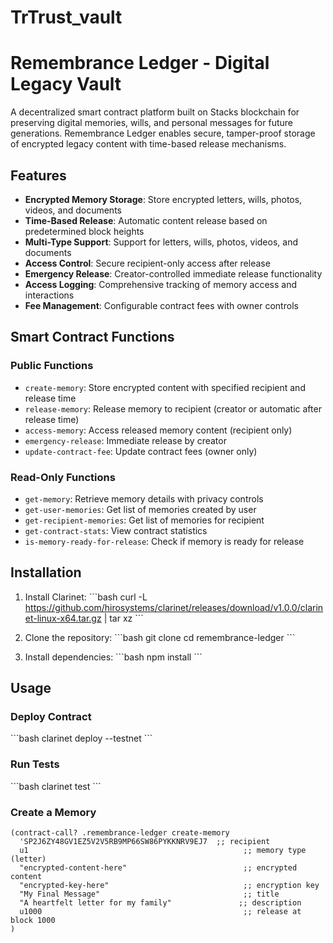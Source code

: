 # TrTrust_vault

# Remembrance Ledger - Digital Legacy Vault

A decentralized smart contract platform built on Stacks blockchain for preserving digital memories, wills, and personal messages for future generations. Remembrance Ledger enables secure, tamper-proof storage of encrypted legacy content with time-based release mechanisms.

## Features

- **Encrypted Memory Storage**: Store encrypted letters, wills, photos, videos, and documents
- **Time-Based Release**: Automatic content release based on predetermined block heights
- **Multi-Type Support**: Support for letters, wills, photos, videos, and documents
- **Access Control**: Secure recipient-only access after release
- **Emergency Release**: Creator-controlled immediate release functionality
- **Access Logging**: Comprehensive tracking of memory access and interactions
- **Fee Management**: Configurable contract fees with owner controls

## Smart Contract Functions

### Public Functions

- `create-memory`: Store encrypted content with specified recipient and release time
- `release-memory`: Release memory to recipient (creator or automatic after release time)
- `access-memory`: Access released memory content (recipient only)
- `emergency-release`: Immediate release by creator
- `update-contract-fee`: Update contract fees (owner only)

### Read-Only Functions

- `get-memory`: Retrieve memory details with privacy controls
- `get-user-memories`: Get list of memories created by user
- `get-recipient-memories`: Get list of memories for recipient
- `get-contract-stats`: View contract statistics
- `is-memory-ready-for-release`: Check if memory is ready for release

## Installation

1. Install Clarinet:
\`\`\`bash
curl -L https://github.com/hirosystems/clarinet/releases/download/v1.0.0/clarinet-linux-x64.tar.gz | tar xz
\`\`\`

2. Clone the repository:
\`\`\`bash
git clone <repository-url>
cd remembrance-ledger
\`\`\`

3. Install dependencies:
\`\`\`bash
npm install
\`\`\`

## Usage

### Deploy Contract
\`\`\`bash
clarinet deploy --testnet
\`\`\`

### Run Tests
\`\`\`bash
clarinet test
\`\`\`

### Create a Memory
```clarity
(contract-call? .remembrance-ledger create-memory
  'SP2J6ZY48GV1EZ5V2V5RB9MP66SW86PYKKNRV9EJ7  ;; recipient
  u1                                                ;; memory type (letter)
  "encrypted-content-here"                          ;; encrypted content
  "encrypted-key-here"                              ;; encryption key
  "My Final Message"                                ;; title
  "A heartfelt letter for my family"               ;; description
  u1000                                             ;; release at block 1000
)
